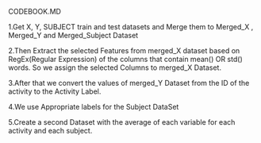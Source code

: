 CODEBOOK.MD

1.Get X, Y, SUBJECT train and test datasets and Merge them to Merged_X , Merged_Y and Merged_Subject Dataset

2.Then Extract the selected Features from merged_X dataset based on RegEx(Regular Expression) of the columns that contain mean() OR std() words. So we assign the selected Columns to merged_X Dataset.

3.After that we convert the values of merged_Y Dataset from the ID of the activity to the Activity Label.  

4.We use Appropriate labels for the Subject DataSet 

5.Create a second Dataset with the average of each variable for each activity and each subject.
